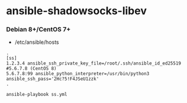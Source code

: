 # ansible-shadowsocks-libev

### Debian 8+/CentOS 7+

* /etc/ansible/hosts
```
.
[ss]
1.2.3.4 ansible_ssh_private_key_file=/root/.ssh/ansible_id_ed25519
#5.6.7.8 (CentOS 8)
5.6.7.8:99 ansible_python_interpreter=/usr/bin/python3 ansible_ssh_pass='2Hc?5!F4JSeU1zzk'
.
```

```
ansible-playbook ss.yml
```
